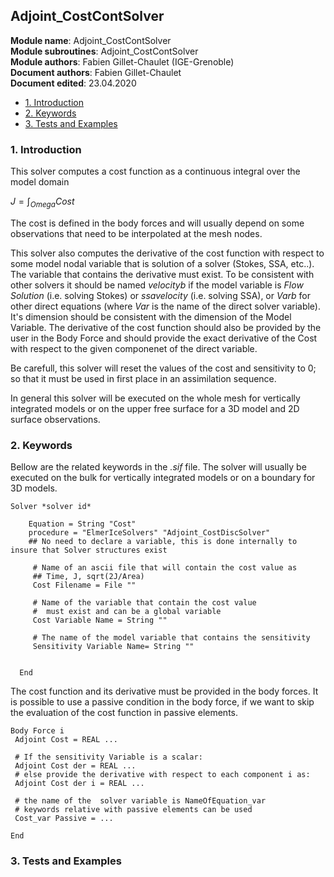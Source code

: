 ## Adjoint_CostContSolver

**Module name**: Adjoint_CostContSolver  
**Module subroutines**: Adjoint_CostContSolver  
**Module authors**: Fabien Gillet-Chaulet (IGE-Grenoble)  
**Document authors**: Fabien Gillet-Chaulet  
**Document edited**: 23.04.2020  


* [1. Introduction](#1-introduction)
* [2. Keywords](#2-keywords)
* [3. Tests and Examples](#3-tests-and-examples)


### 1. Introduction

This solver computes a cost function as a continuous integral over the model domain

$J = \int_{Omega} Cost$

The cost is defined in the body forces and will usually depend on some observations that need to be interpolated
at the mesh nodes.


This solver also computes the derivative of the cost function with respect to some model nodal variable that is solution of a solver  (Stokes, SSA, etc..).
The variable that contains the derivative must exist. 
To be consistent with other solvers it should be named *velocityb* if the model variable is *Flow Solution* (i.e. solving Stokes) or *ssavelocity* (i.e. solving SSA), or *Varb* for other direct equations (where *Var* is the name of the direct solver variable). 
It's dimension should be consistent with the dimension of the Model Variable. The derivative of the cost function should also be provided by the user in the Body Force and should provide the exact derivative of the Cost with respect to the given componenet of the direct variable.

Be carefull, this solver will reset the values of the cost and sensitivity to 0; so that it must be used in first place in an assimilation sequence.

In general this solver will be executed on the whole mesh for vertically integrated models or on the upper free surface
for a 3D model and 2D surface observations.


### 2. Keywords

Bellow are the related keywords in the *.sif* file.
The solver will usually be executed on the bulk for vertically integrated models or on a boundary for 3D models.

```
Solver *solver id* 
  
    Equation = String "Cost"  
    procedure = "ElmerIceSolvers" "Adjoint_CostDiscSolver"
    ## No need to declare a variable, this is done internally to insure that Solver structures exist
     
     # Name of an ascii file that will contain the cost value as
     ## Time, J, sqrt(2J/Area)
     Cost Filename = File ""
     
     # Name of the variable that contain the cost value
     #  must exist and can be a global variable
     Cost Variable Name = String ""
     
     # The name of the model variable that contains the sensitivity
     Sensitivity Variable Name= String ""
     
      
  End

```
The cost function and its derivative must be provided in the body forces.
It is possible to use a passive condition in the body force, if we want to skip the evaluation
of the cost function in passive elements.
```
Body Force i
 Adjoint Cost = REAL ...

 # If the sensitivity Variable is a scalar:
 Adjoint Cost der = REAL ...
 # else provide the derivative with respect to each component i as:
 Adjoint Cost der i = REAL ...

 # the name of the  solver variable is NameOfEquation_var
 # keywords relative with passive elements can be used
 Cost_var Passive = ...

End
```

### 3. Tests and Examples

